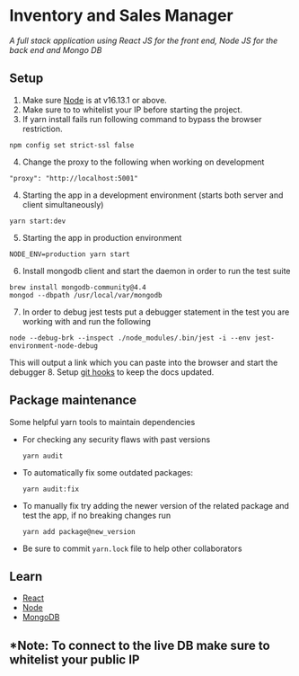 # Inventory and Sales Manager

_A full stack application using React JS for the front end, Node JS for the back end and Mongo DB_

## Setup

1. Make sure [Node](https://nodejs.org/en/download/) is at v16.13.1 or above.
2. Make sure to to whitelist your IP before starting the project.
3. If yarn install fails run following command to bypass the browser restriction.

```
npm config set strict-ssl false
```

4. Change the proxy to the following when working on development

```
"proxy": "http://localhost:5001"
```

4. Starting the app in a development environment (starts both server and client simultaneously)

```
yarn start:dev
```

5. Starting the app in production environment

```
NODE_ENV=production yarn start
```

6. Install mongodb client and start the daemon in order to run the test suite

```
brew install mongodb-community@4.4
mongod --dbpath /usr/local/var/mongodb
```

7. In order to debug jest tests put a debugger statement in the test you are working with and run the following

```
node --debug-brk --inspect ./node_modules/.bin/jest -i --env jest-environment-node-debug
```

This will output a link which you can paste into the browser and start the debugger 8. Setup [git hooks](docs/setup.md#git-hooks) to keep the docs updated.

## Package maintenance

Some helpful yarn tools to maintain dependencies

- For checking any security flaws with past versions
  ```
  yarn audit
  ```
- To automatically fix some outdated packages:
  ```
  yarn audit:fix
  ```
- To manually fix try adding the newer version of the related package and test the app, if no breaking changes run
  ```
  yarn add package@new_version
  ```
- Be sure to commit `yarn.lock` file to help other collaborators

## Learn

- [React](https://reactjs.org/)
- [Node](https://nodejs.org/en/docs/)
- [MongoDB](https://docs.mongodb.com/manual/introduction)

## \*Note: To connect to the live DB make sure to whitelist your public IP